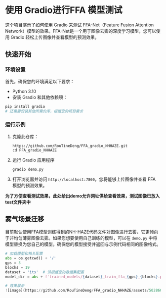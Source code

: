 # 使用 Gradio进行FFA 模型测试

这个项目演示了如何使用 Gradio 来测试 FFA-Net（Feature Fusion Attention Network）模型的效果。FFA-Net是一个用于图像去雾的深度学习模型，您可以使用 Gradio 轻松上传图像并查看模型的预测效果。

## 快速开始

### 环境设置

首先，确保您的环境满足以下要求：

- Python 3.10
- 安装 Gradio 和其他依赖项：

```bash
pip install gradio
# 还需要安装其他所需的库，根据您的项目需求
```

### 运行示例

1. 克隆此仓库：

   ```
   https://github.com/RouTineDeng/FFA_gradio_NHHAZE.git
   cd FFA_gradio_NHHAZE
   ```

2. 运行 Gradio 应用程序

   ```
   gradio demo.py
   ```

3. 打开浏览器并访问 `http://localhost:7860`，您将能够上传图像并查看 FFA 模型的预测效果。

**为了方便查看测试效果，此处给出demo允许网址供给查看效果，测试图像已放入test文件夹中**

## 雾气场景迁移

目前默认使用FFA模型训练得到的NH-HAZE代码文件对图像进行去雾，它更倾向于非均匀薄雾图像去雾。如果您想要使用自己训练的模型，可以在 `demo.py` 中将模型替换为您自己的模型。确保您的模型接受并返回与示例代码相同的图像格式。

```python
# 加载模型和相关配置
abs = os.getcwd() + '/'
gps = 3
blocks = 19
dataset = 'its'  # 请根据您的数据集配置
model_dir = abs + f'trained_models/{dataset}_train_ffa_{gps}_{blocks}.pk'

# 效果展示
![image](https://github.com/RouTineDeng/FFA_gradio_NHHAZE/assets/50286056/71f13594-fc4e-4b60-b187-4084471094d4)

```

